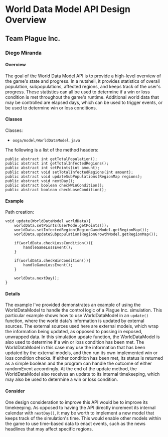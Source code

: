 # World Data Model API Design Overview
## Team Plague Inc.
### Diego Miranda

#### Overview
The goal of the World Data Model API is to provide a high-level overview of the game's state and
progress. In a nutshell, it provides statistics of overall population, subpopulations, affected regions,
and keeps track of the user's progress. These statistics can all be used to determine if a win
or loss condition is met throughout the game's runtime. Additional world data that may be controlled
are elapsed days, which can be used to trigger events, or be used to determine win or loss conditions.

#### Classes
Classes:
* `ooga/model/WorldDataModel.java`

The following is a list of the method headers:

    public abstract int getTotalPopulation();
    public abstract int getTotalInfectedRegions();
    public abstract int setPoints(int amount);
    public abstract void setTotalInfectedRegions(int amount);
    public abstract void updateSubPopulations(RegionMap regions);
    public abstract void nextDay();
    public abstract boolean checkWinCondition();
    public abstract boolean checkLoseCondition();

#### Example
Path creation:

    void update(WorldDataModel worldData){
        worldData.setPoints(UserMode.getPoints());
        worldData.setInfectedRegion(RegionGameModel.getRegionMap());
        worldData.updateSubpopulation(RegionGrowthModel.getRegionMap());

        if(worldData.checkLossCondition()){ 
            handleGameLossEvent(); 
        }

        if(worldData.checkWinCondition()){ 
            handleGameLossEvent(); 
        }

        worldData.nextDay();
    }

#### Details
The example I've provided demonstrates an example of using the WorldDataModel to handle the control
logic of a Plague Inc. simulation. This particular example shows how to use WorldDataModel in an  `update()`
function, where the world data's information is updated by external sources. The external sources used
here are external models, which wrap the information being updated, as opposed to passing in exposed, unwrapped data.
In this simulation update function, the WorldDataModel is also used to determine if a win or loss condition has
been met. The WorldDataModel in this case may use the information that has been updated by the external
models, and then run its own implemented win or loss condition checks. If either condition has been met, its
status is returned as a simple boolean and the program can handle the outcome of either randomEvent accordingly.
At the end of the update method, the WorldDataModel also receives an update to its internal timekeeping,
which may also be used to determine a win or loss condition.


#### Consider
One design consideration to improve this API would be to improve its timekeeping. As opposed to having
the API directly increment its internal calendar with `nextDay()`, it may be worth to implement
a new model that keeps track of the simulation's time. This would enable other models within the
game to use time-based data to enact events, such as the news headlines that may affect specific regions.
